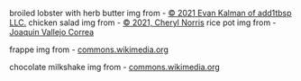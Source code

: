 broiled lobster with herb butter img from - [© 2021 Evan Kalman of add1tbsp LLC.](https://www.add1tbsp.com/quick-and-easy-split-broiled-lobster-with-herb-butter/)
chicken salad img from - [© 2021, Cheryl Norris](https://kamui.co/easy-rice-meals/)
rice pot img from - [Joaquin Vallejo Correa](https://merecipes.com/palestinian-rice-pot-qudra/)

frappe img from - [commons.wikimedia.org](https://commons.m.wikimedia.org/wiki/File:Frappe_-_coffee_milkshake_with_whipped_cream_and_chocolate_%28KETO,_LCHF,_Low_Carb,_Gluten_free,_FIT%29_-_52774791604.jpg)

chocolate milkshake img from - [commons.wikimedia.org](https://commons.wikimedia.org/wiki/File:Chocolate_Egg_,Oreo_Choco_Milkshake.png)
